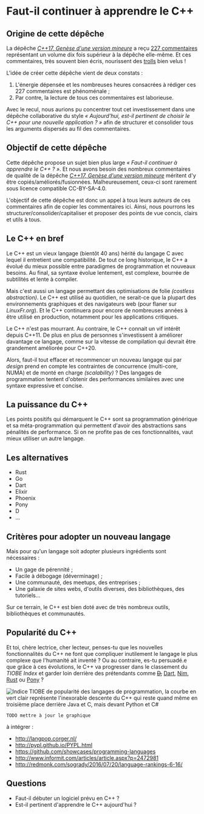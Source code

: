 Faut-il continuer à apprendre le C++
====================================

Origine de cette dépêche
------------------------

La dépêche [*C++17, Genèse d'une version mineure*](https://linuxfr.org/news/c-17-genese-d-une-version-mineure) a reçu [227 commentaires](https://linuxfr.org/news/c-17-genese-d-une-version-mineure#droit-dauteur-licences-remerciements) représentant un volume dix fois supérieur à la dépêche elle-même. Et ces commentaires, très souvent bien écris, nourissent des [trolls](https://fr.wikipedia.org/wiki/Troll_%28Internet%29) bien velus !

L'idée de créer cette dépêche vient de deux constats :
    
1. L'énergie dépensée et les nombreuses heures consacrées à rédiger ces 227 commentaires est phénoménale ;
2. Par contre, la lecture de tous ces commentaires est laborieuse.

Avec le recul, nous aurions pu concentrer tout cet investissement dans une dépêche collaborative du style *« Aujourd'hui, est-il pertinent de choisir le C++ pour une nouvelle application ? »* afin de structurer et consolider tous les arguments dispersés au fil des commentaires.

Objectif de cette dépêche
-------------------------

Cette dépêche propose un sujet bien plus large *« Faut-il continuer à apprendre le C++ ? »*. Et nous avons besoin des nombreux commentaires de qualité de la dépêche [*C++17, Genèse d'une version mineure*](https://linuxfr.org/news/c-17-genese-d-une-version-mineure) méritent d'y être copiés/améliorés/fusionnées. Malheureusement, ceux-ci sont rarement sous licence compatible CC-BY-SA-4.0.

L'objectif de cette dépêche est donc un appel à tous leurs auteurs de ces commentaires afin de copier les commentaires ici. Ainsi, nous pourrons les structurer/consolider/capitaliser et proposer des points de vue concis, clairs et utils à tous.


Le C++ en bref
--------------

Le C++ est un vieux langage (bientôt 40 ans) hérité du langage C avec lequel il entretient une compatibilité. 
De tout ce long historique, le C++ a évolué du mieux possible entre paradigmes de programmation et nouveaux besoins.
Au final, sa syntaxe évolue lentement, est complexe, bourrée de subtilités et lente à compiler.

Mais c'est aussi un langage permettant des optimisations de folie *(costless abstraction)*.
Le C++ est utilisé au quotidien, ne serait-ce que la plupart des environnements graphiques et des navigateurs web (pour flaner sur *LinuxFr.org*). Et le C++ continuera pour encore de nombreuses années à être utilisé en production, notamment pour les applications critiques. 

Le C++ n'est pas mourrant. Au contraire, le C++ connait un vif intérêt depuis C++11.
De plus en plus de personnes s'investissent à améliorer davantage ce langage, comme sur la vitesse de compilation qui devrait être grandement améliorée pour C++20.

Alors, faut-il tout effacer et recommencer un nouveau langage qui par *design* prend en compte les contraintes de concurrence (multi-core, NUMA) et de monté en charge *(scalability)* ? Des langages de programmation tentent d'obtenir des performances similaires avec une syntaxe expressive et concise.

La puissance du C++
-------------------

Les points positifs qui démarquent le C++ sont sa programmation générique et sa méta-programmation qui permettent d'avoir des abstractions sans pénalités de performance. Si on ne profite pas de ces fonctionnalités, vaut mieux utiliser un autre langage.



Les alternatives
----------------

* Rust
* Go
* Dart
* Elixir
* Phoenix
* Pony
* D
* ...

Critères pour adopter un nouveau langage
----------------------------------------


Mais pour qu'un langage soit adopter plusieurs ingrédients sont nécessaires :

* Un gage de pérennité ;
* Facile à débogage (déverminage) ;
* Une communauté, des meetups, des entreprises ;
* Une galaxie de sites webs, d'outils diverses, des bibliothèques, des tutoriels...

Sur ce terrain, le C++ est bien doté avec de très nombreux outils, bibliothèques et communautés.


Popularité du C++ 
-----------------

Et toi, chère lectrice, cher lecteur, penses-tu que les nouvelles fonctionnalités du C++ ne font que compliquer inutilement le langage le plus complexe que l'humanité ait inventé ?
Ou au contraire, es-tu persuadé.e que grâce à ces évolutions, le C++ va progresser dans le classement du _TIOBE Index_ et garder loin derrière des prétendants comme ~~[D](https://fr.wikipedia.org/wiki/D_(langage)),~~ [Dart](https://fr.wikipedia.org/wiki/Dart_(langage_informatique)), [Nim](https://fr.wikipedia.org/wiki/Nim_(langage)), [Rust](https://fr.wikipedia.org/wiki/Rust_(langage)) ou [Pony](http://www.ponylang.org/) ?

![Indice TIOBE de popularité des langages de programmation, la courbe en vert clair représente l'inexorable descente du C++ qui reste quand même en troisième place derrière Java et C, mais devant Python et C#](http://cdn.edureka.co/blog/wp-content/uploads/2016/06/TIOBE-index-2016.png)

    TODO mettre à jour le graphique


à intégrer :
* http://langpop.corger.nl/
* http://pypl.github.io/PYPL.html
* https://github.com/showcases/programming-languages
* http://www.informit.com/articles/article.aspx?p=2472981
* http://redmonk.com/sogrady/2016/07/20/language-rankings-6-16/




Questions
---------

* Faut-il débuter un logiciel prévu en C++ ?
* Est-il pertinent d'apprendre le C++ aujourd'hui ?



